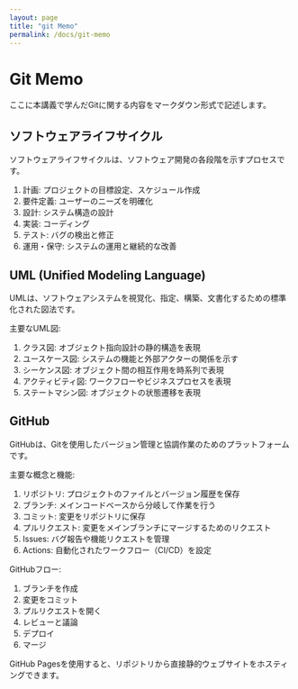 ```yaml
---
layout: page
title: "git Memo"
permalink: /docs/git-memo
---
```


# Git Memo

ここに本講義で学んだGitに関する内容をマークダウン形式で記述します。

## ソフトウェアライフサイクル

ソフトウェアライフサイクルは、ソフトウェア開発の各段階を示すプロセスです。

1. 計画: プロジェクトの目標設定、スケジュール作成
2. 要件定義: ユーザーのニーズを明確化
3. 設計: システム構造の設計
4. 実装: コーディング
5. テスト: バグの検出と修正
6. 運用・保守: システムの運用と継続的な改善

## UML (Unified Modeling Language)

UMLは、ソフトウェアシステムを視覚化、指定、構築、文書化するための標準化された図法です。

主要なUML図:

1. クラス図: オブジェクト指向設計の静的構造を表現
2. ユースケース図: システムの機能と外部アクターの関係を示す
3. シーケンス図: オブジェクト間の相互作用を時系列で表現
4. アクティビティ図: ワークフローやビジネスプロセスを表現
5. ステートマシン図: オブジェクトの状態遷移を表現

## GitHub

GitHubは、Gitを使用したバージョン管理と協調作業のためのプラットフォームです。

主要な概念と機能:

1. リポジトリ: プロジェクトのファイルとバージョン履歴を保存
2. ブランチ: メインコードベースから分岐して作業を行う
3. コミット: 変更をリポジトリに保存
4. プルリクエスト: 変更をメインブランチにマージするためのリクエスト
5. Issues: バグ報告や機能リクエストを管理
6. Actions: 自動化されたワークフロー（CI/CD）を設定

GitHubフロー:

1. ブランチを作成
2. 変更をコミット
3. プルリクエストを開く
4. レビューと議論
5. デプロイ
6. マージ

GitHub Pagesを使用すると、リポジトリから直接静的ウェブサイトをホスティングできます。